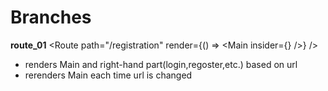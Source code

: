 # Branches

**route_01**
<Route
          path="/registration"
          render={() => <Main insider={<Registration />} />}
        />

- renders Main and right-hand part(login,regoster,etc.) based on url
- rerenders Main each time url is changed 
